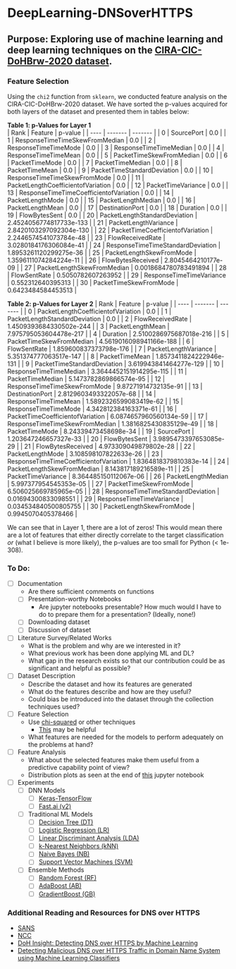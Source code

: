 # DeepLearning-DNSoverHTTPS  
## Purpose: Exploring use of machine learning and deep learning techniques on the [CIRA-CIC-DoHBrw-2020 dataset](https://www.unb.ca/cic/datasets/dohbrw-2020.html).  

### Feature Selection
Using the `chi2` function from `sklearn`, we conducted feature analysis on the CIRA-CIC-DoHBrw-2020 dataset. We have sorted the p-values acquired for both layers of the dataset and presented them in tables below:  

**Table 1: p-Values for Layer 1**  
| Rank | Feature | p-value |
| ---- | ------- | ------- |
| 0 | SourcePort | 0.0 |
| 1 | ResponseTimeTimeSkewFromMedian | 0.0 |
| 2 | ResponseTimeTimeMode | 0.0 |
| 3 | ResponseTimeTimeMedian | 0.0 |
| 4 | ResponseTimeTimeMean | 0.0 |
| 5 | PacketTimeSkewFromMedian | 0.0 |
| 6 | PacketTimeMode | 0.0 |
| 7 | PacketTimeMedian | 0.0 |
| 8 | PacketTimeMean | 0.0 |
| 9 | PacketTimeStandardDeviation | 0.0 |
| 10 | ResponseTimeTimeSkewFromMode | 0.0 |
| 11 | PacketLengthCoefficientofVariation | 0.0 |
| 12 | PacketTimeVariance | 0.0 |
| 13 | ResponseTimeTimeCoefficientofVariation | 0.0 |
| 14 | PacketLengthMode | 0.0 |
| 15 | PacketLengthMedian | 0.0 |
| 16 | PacketLengthMean | 0.0 |
| 17 | DestinationPort | 0.0 |
| 18 | Duration | 0.0 |
| 19 | FlowBytesSent | 0.0 |
| 20 | PacketLengthStandardDeviation | 2.4524056774817733e-133 |
| 21 | PacketLengthVariance | 2.8420103297092304e-130 |
| 22 | PacketTimeCoefficientofVariation | 2.2446574541073784e-48 |
| 23 | FlowReceivedRate | 3.0280184176306084e-41 |
| 24 | ResponseTimeTimeStandardDeviation | 1.8953261120299275e-36 |
| 25 | PacketLengthSkewFromMode | 1.3596111074284224e-11 |
| 26 | FlowBytesReceived | 2.8045464210177e-09 |
| 27 | PacketLengthSkewFromMedian | 0.0018684780783491894 |
| 28 | FlowSentRate | 0.5050782607263952 |
| 29 | ResponseTimeTimeVariance | 0.552312640395313 |
| 30 | PacketTimeSkewFromMode | 0.6423484584453513 |

**Table 2: p-Values for Layer 2**
| Rank | Feature | p-value |
| ---- | ------- | ------- |
| 0 | PacketLengthCoefficientofVariation | 0.0 |
| 1 | PacketLengthStandardDeviation | 0.0 |
| 2 | FlowReceivedRate | 1.4509393684330502e-244 |
| 3 | PacketLengthMean | 7.975795053604478e-217 |
| 4 | Duration | 2.5100286975687018e-216 |
| 5 | PacketTimeSkewFromMedian | 4.5619016098941166e-188 |
| 6 | FlowSentRate | 1.859600837373798e-176 |
| 7 | PacketLengthVariance | 5.351374777063517e-147 |
| 8 | PacketTimeMean | 1.8573411824222946e-131 |
| 9 | PacketTimeStandardDeviation | 3.619943841464277e-129 |
| 10 | ResponseTimeTimeMedian | 3.3644452151914295e-115 |
| 11 | PacketTimeMedian | 5.1473782869866574e-95 |
| 12 | ResponseTimeTimeSkewFromMode | 9.87271914732135e-91 |
| 13 | DestinationPort | 2.8129603493322057e-68 |
| 14 | ResponseTimeTimeMean | 1.5892326599083419e-62 |
| 15 | ResponseTimeTimeMode | 4.342812384163371e-61 |
| 16 | PacketTimeCoefficientofVariation | 6.0874657960560134e-59 |
| 17 | ResponseTimeTimeSkewFromMedian | 1.3816825430835129e-49 |
| 18 | PacketTimeMode | 8.24339473458698e-34 |
| 19 | SourcePort | 1.203647246657327e-33 |
| 20 | FlowBytesSent | 3.9895473397653085e-29 |
| 21 | FlowBytesReceived | 4.973309049879802e-28 |
| 22 | PacketLengthMode | 3.108598107822633e-26 |
| 23 | ResponseTimeTimeCoefficientofVariation | 1.8364818379810383e-14 |
| 24 | PacketLengthSkewFromMedian | 8.143817189216589e-11 |
| 25 | PacketTimeVariance | 8.364485150112067e-06 |
| 26 | PacketLengthMedian | 5.997377954545353e-05 |
| 27 | PacketTimeSkewFromMode | 6.506025669785965e-05 |
| 28 | ResponseTimeTimeStandardDeviation | 0.01694300833098551 |
| 29 | ResponseTimeTimeVariance | 0.034534840500805755 |
| 30 | PacketLengthSkewFromMode | 0.9945070405378466 |

We can see that in Layer 1, there are a lot of zeros! This would mean there are a lot of features that either directly correlate to the target classification *or* (what I believe is more likely), the p-values are too small for Python (< 1e-308).

### To Do:
- [ ] Documentation
  - Are there sufficient comments on functions
  - [ ] Presentation-worthy Notebooks
    - Are jupyter notebooks presentable? How much would I have to do to prepare them for a presentation? (Ideally, none!)
  - [ ] Downloading dataset
  - [ ] Discussion of dataset
- [ ] Literature Survey/Related Works
  - What is the problem and why are we interested in it?  
  - What previous work has been done applying ML and DL?
  - What gap in the research exists so that our contribution could be as significant and helpful as possible?
- [ ] Dataset Description
  - Describe the dataset and how its features are generated
  - What do the features describe and how are they useful?
  - Could bias be introduced into the dataset through the collection techniques used?
- [ ] Feature Selection
  - Use [chi-squared](https://scikit-learn.org/stable/modules/generated/sklearn.feature_selection.chi2.html) or other techniques
    - [This](https://towardsdatascience.com/chi-square-test-for-feature-selection-in-machine-learning-206b1f0b8223) may be helpful
  - What features are needed for the models to perform adequately on the problems at hand?
- [ ] Feature Analysis
  - What about the selected features make them useful from a predictive capability point of view?
  - Distribution plots as seen at the end of [this](https://github.com/rambasnet/DeepLearningMaliciousURLs/blob/master/feature%20analysis.ipynb) jupyter notebook
- [ ] Experiments  
  - [ ] DNN Models
    - [ ] [Keras-TensorFlow](https://keras.io/)
    - [ ] [Fast.ai (v2)](https://docs.fast.ai/quick_start.html)
  - [ ] Traditional ML Models
    - [ ] [Decision Tree (DT)](https://scikit-learn.org/stable/modules/generated/sklearn.tree.DecisionTreeClassifier.html)
    - [ ] [Logistic Regression (LR)](https://scikit-learn.org/stable/modules/generated/sklearn.linear_model.LinearRegression.html)
    - [ ] [Linear Discriminant Analysis (LDA)](https://scikit-learn.org/stable/modules/generated/sklearn.discriminant_analysis.LinearDiscriminantAnalysis.html)
    - [ ] [k-Nearest Neighbors (kNN)](https://scikit-learn.org/stable/modules/generated/sklearn.neighbors.KNeighborsClassifier.html)
    - [ ] [Naive Bayes (NB)](https://scikit-learn.org/stable/modules/generated/sklearn.naive_bayes.GaussianNB.html)
    - [ ] [Support Vector Machines (SVM)](https://scikit-learn.org/stable/modules/generated/sklearn.svm.SVC.html)
  - [ ] Ensemble Methods
    - [ ] [Random Forest (RF)](https://scikit-learn.org/stable/modules/generated/sklearn.ensemble.RandomForestClassifier.html)
    - [ ] [AdaBoost (AB)](https://scikit-learn.org/stable/modules/generated/sklearn.ensemble.AdaBoostClassifier.html)
    - [ ] [GradientBoost (GB)](https://scikit-learn.org/stable/modules/generated/sklearn.ensemble.GradientBoostingClassifier.html)

### Additional Reading and Resources for DNS over HTTPS
 - [SANS](https://www.sans.org/reading-room/whitepapers/dns/paper/39160)
 - [NCC](https://research.nccgroup.com/2020/03/30/impact-of-dns-over-https-doh-on-dns-rebinding-attacks/)
 - [DoH Insight: Detecting DNS over HTTPS by Machine Learning](https://dl.acm.org/doi/10.1145/3407023.3409192)
 - [Detecting Malicious DNS over HTTPS Traffic in Domain Name System using Machine Learning Classifiers](http://pubs.sciepub.com/jcsa/8/2/2/index.html)
 

